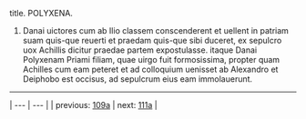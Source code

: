 title. POLYXENA.



1. Danai uictores cum ab Ilio classem conscenderent et uellent in patriam suam quis-que reuerti et praedam quis-que sibi duceret, ex sepulcro uox Achillis dicitur praedae partem expostulasse. itaque Danai Polyxenam Priami filiam, quae uirgo fuit formosissima, propter quam Achilles cum eam peteret et ad colloquium uenisset ab Alexandro et Deiphobo est occisus, ad sepulcrum eius eam immolauerunt.



---

| --- | --- |
| previous: [109a](../109a/) | next: [111a](../111a/) |